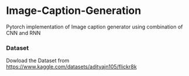 # Image-Caption-Generation
Pytorch implementation of Image caption generator using combination of CNN and RNN

### Dataset
Dowload the Dataset from 
https://www.kaggle.com/datasets/adityajn105/flickr8k
